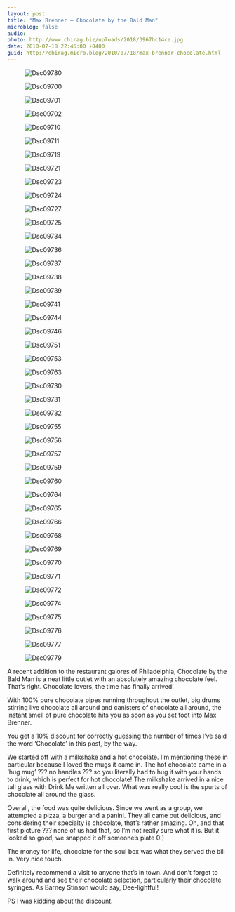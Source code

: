 ```yaml
---
layout: post
title: "Max Brenner — Chocolate by the Bald Man"
microblog: false
audio: 
photo: http://www.chirag.biz/uploads/2018/3967bc14ce.jpg
date: 2010-07-18 22:46:00 +0400
guid: http://chirag.micro.blog/2010/07/18/max-brenner-chocolate.html
---
```

<figure><img alt="Dsc09780" src="http://www.chirag.biz/uploads/2018/a12ec80741.jpg"></figure><figure><img alt="Dsc09700" src="http://www.chirag.biz/uploads/2018/8b5f0107e2.jpg"></figure><figure><img alt="Dsc09701" src="https://cdtestweb.files.wordpress.com/2010/07/0ec43-0kkqgdbo3m1sojlfd.jpg"></figure><figure><img alt="Dsc09702" src="http://www.chirag.biz/uploads/2018/0ebb6ca52e.jpg"></figure><figure><img alt="Dsc09710" src="http://www.chirag.biz/uploads/2018/85f6c35f36.jpg"></figure><figure><img alt="Dsc09711" src="http://www.chirag.biz/uploads/2018/d3b676d8fd.jpg"></figure><figure><img alt="Dsc09719" src="http://www.chirag.biz/uploads/2018/89ed44ce27.jpg"></figure><figure><img alt="Dsc09721" src="http://www.chirag.biz/uploads/2018/156dece2a6.jpg"></figure><figure><img alt="Dsc09723" src="http://www.chirag.biz/uploads/2018/e2907be401.jpg"></figure><figure><img alt="Dsc09724" src="http://www.chirag.biz/uploads/2018/5f9538481c.jpg"></figure><figure><img alt="Dsc09727" src="https://cdtestweb.files.wordpress.com/2010/07/b3160-0gluxv50p2s2qd7ck.jpg"></figure><figure><img alt="Dsc09725" src="http://www.chirag.biz/uploads/2018/ede430df4c.jpg"></figure><figure><img alt="Dsc09734" src="https://cdtestweb.files.wordpress.com/2010/07/2c41e-0be4ugdylewr4wuf_.jpg"></figure><figure><img alt="Dsc09736" src="http://www.chirag.biz/uploads/2018/f0a544c347.jpg"></figure><figure><img alt="Dsc09737" src="http://www.chirag.biz/uploads/2018/c45394e83b.jpg"></figure><figure><img alt="Dsc09738" src="http://www.chirag.biz/uploads/2018/57bde13a50.jpg"></figure><figure><img alt="Dsc09739" src="http://www.chirag.biz/uploads/2018/600a3a4465.jpg"></figure><figure><img alt="Dsc09741" src="http://www.chirag.biz/uploads/2018/6c2808e75c.jpg"></figure><figure><img alt="Dsc09744" src="https://cdtestweb.files.wordpress.com/2010/07/1a2a8-0epeeg28el5fozuoa.jpg"></figure><figure><img alt="Dsc09746" src="http://www.chirag.biz/uploads/2018/b2721d4987.jpg"></figure><figure><img alt="Dsc09751" src="https://cdtestweb.files.wordpress.com/2010/07/85ea5-0y5_3am16gccocrkx.jpg"></figure><figure><img alt="Dsc09753" src="https://cdtestweb.files.wordpress.com/2010/07/49984-0cycvtiqosxwxmk9l.jpg"></figure><figure><img alt="Dsc09763" src="http://www.chirag.biz/uploads/2018/ab3326b29f.jpg"></figure><figure><img alt="Dsc09730" src="http://www.chirag.biz/uploads/2018/5902eb5928.jpg"></figure><figure><img alt="Dsc09731" src="http://www.chirag.biz/uploads/2018/6755e87c77.jpg"></figure><figure><img alt="Dsc09732" src="http://www.chirag.biz/uploads/2018/1bfbf89f0b.jpg"></figure><figure><img alt="Dsc09755" src="https://cdtestweb.files.wordpress.com/2010/07/9c96a-0t3ixri4a0y_kcwc1.jpg"></figure><figure><img alt="Dsc09756" src="http://www.chirag.biz/uploads/2018/d622850dd5.jpg"></figure><figure><img alt="Dsc09757" src="http://www.chirag.biz/uploads/2018/b90fe4cdff.jpg"></figure><figure><img alt="Dsc09759" src="https://cdtestweb.files.wordpress.com/2010/07/4eb78-07seadue-z80rdzqu.jpg"></figure><figure><img alt="Dsc09760" src="http://www.chirag.biz/uploads/2018/66703e45c0.jpg"></figure><figure><img alt="Dsc09764" src="http://www.chirag.biz/uploads/2018/1584f8c20d.jpg"></figure><figure><img alt="Dsc09765" src="https://cdtestweb.files.wordpress.com/2010/07/749a1-0d6cecuejgepvrdm5.jpg"></figure><figure><img alt="Dsc09766" src="https://cdtestweb.files.wordpress.com/2010/07/b075f-0ffioazeav8w7ym2t.jpg"></figure><figure><img alt="Dsc09768" src="http://www.chirag.biz/uploads/2018/3202c1a53b.jpg"></figure><figure><img alt="Dsc09769" src="http://www.chirag.biz/uploads/2018/fe9bc3d449.jpg"></figure><figure><img alt="Dsc09770" src="http://www.chirag.biz/uploads/2018/c0efe05a44.jpg"></figure><figure><img alt="Dsc09771" src="http://www.chirag.biz/uploads/2018/b87b7e0b29.jpg"></figure><figure><img alt="Dsc09772" src="http://www.chirag.biz/uploads/2018/8991460501.jpg"></figure><figure><img alt="Dsc09774" src="http://www.chirag.biz/uploads/2018/e09ea51606.jpg"></figure><figure><img alt="Dsc09775" src="http://www.chirag.biz/uploads/2018/aa3c1ba39c.jpg"></figure><figure><img alt="Dsc09776" src="http://www.chirag.biz/uploads/2018/1095035cd5.jpg"></figure><figure><img alt="Dsc09777" src="http://www.chirag.biz/uploads/2018/5014900b91.jpg"></figure><figure><img alt="Dsc09779" src="http://www.chirag.biz/uploads/2018/3967bc14ce.jpg"></figure><p>A recent addition to the restaurant galores of Philadelphia, Chocolate by the Bald Man is a neat little outlet with an absolutely amazing chocolate feel. That’s right. Chocolate lovers, the time has finally arrived!</p>
<p>With 100% pure chocolate pipes running throughout the outlet, big drums stirring live chocolate all around and canisters of chocolate all around, the instant smell of pure chocolate hits you as soon as you set foot into Max Brenner.</p>
<p>You get a 10% discount for correctly guessing the number of times I’ve said the word ‘Chocolate’ in this post, by the way.</p>
<p>We started off with a milkshake and a hot chocolate. I’m mentioning these in particular because I loved the mugs it came in. The hot chocolate came in a ‘hug mug’ ??? no handles ??? so you literally had to hug it with your hands to drink, which is perfect for hot chocolate! The milkshake arrived in a nice tall glass with Drink Me written all over. What was really cool is the spurts of chocolate all around the glass.</p>
<p>Overall, the food was quite delicious. Since we went as a group, we attempted a pizza, a burger and a panini. They all came out delicious, and considering their specialty is chocolate, that’s rather amazing. Oh, and that first picture ??? none of us had that, so I’m not really sure what it is. But it looked so good, we snapped it off someone’s plate 0:)</p>
<p>The money for life, chocolate for the soul box was what they served the bill in. Very nice touch.</p>
<p>Definitely recommend a visit to anyone that’s in town. And don’t forget to walk around and see their chocolate selection, particularly their chocolate syringes. As Barney Stinson would say, Dee-lightful!</p>
<p>PS I was kidding about the discount.</p>

